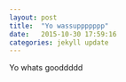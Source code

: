 ```yaml
---
layout: post
title:  "Yo wassuppppppp"
date:   2015-10-30 17:59:16
categories: jekyll update
---
```


Yo whats gooddddd

[jekyll]:      http://jekyllrb.com
[jekyll-gh]:   https://github.com/jekyll/jekyll
[jekyll-help]: https://github.com/jekyll/jekyll-help
